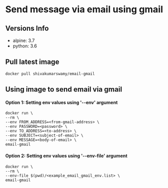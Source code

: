 Send message via email using gmail
==================================

Versions Info
-------------

* alpine: 3.7
* python: 3.6

Pull latest image
-----------------
`docker pull shivakumarswamy/email-gmail`

Using image to send email via gmail
-----------------------------------

#### Option 1: Setting env values using '--env' argument  
```
docker run \
--rm \
--env FROM_ADDRESS=<from-gmail-address> \
--env PASSWORD=<password> \
--env TO_ADDRESS=<to-address> \
--env SUBJECT=<subject-of-email> \
--env MESSAGE=<body-of-email> \
email-gmail
```

#### Option 2: Setting env values using '--env-file' argument
```
docker run \
--rm \
--env-file $(pwd)/<example_email_gmail_env.list> \
email-gmail
```
